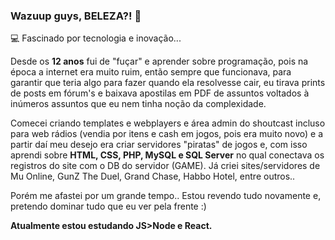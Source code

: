 ### Wazuup guys, BELEZA?! 👋

💻 Fascinado por tecnologia e inovação...

Desde os **12 anos** fui de "fuçar" e aprender sobre programação, pois na época a internet era muito ruim, então sempre que funcionava, para garantir que teria algo para fazer quando ela resolvesse cair, eu tirava prints de posts em fórum's e baixava apostilas em PDF de assuntos voltados à inúmeros assuntos que eu nem tinha noção da complexidade.

Comecei criando templates e webplayers e área admin do shoutcast incluso para web rádios (vendia por itens e cash em jogos, pois era muito novo) e a partir daí meu desejo era criar servidores "piratas" de jogos e, com isso aprendi sobre **HTML, CSS, PHP, MySQL e SQL Server** no qual conectava os registros do site com o DB do servidor (GAME). Já criei sites/servidores de Mu Online, GunZ The Duel, Grand Chase, Habbo Hotel, entre outros..

Porém me afastei por um grande tempo.. Estou revendo tudo novamente e, pretendo dominar tudo que eu ver pela frente :)

**Atualmente estou estudando JS>Node e React.** 


